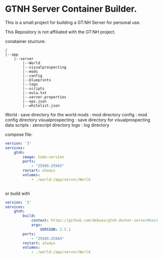 # GTNH Server Container Builder.

This is a small project for building a GT:NH Server for personal use.

This Repository is not affiliated with the GT:NH project.


conatainer stucture:
```
/
|--app
    |--server
        |--World
        |--visualprospecting
        |--mods
        |--config
        |--blueprints
        |--logs
        |--scripts
        |--eula.txt
        |--server.properties
        |--ops.json
        |--whitelist.json

```

World : save directory for the world
mods : mod directory
config : mod config directory
visualprospecting : save directory for visualprospecting data
scripts : zenscript directory
logs : log directory

compose file:

```yaml
version: '3'
services:
    gtnh:
        image: todo:version
        ports:
            - "25565:25565"
        restart: always
        volumes:
            - ./world:/app/server/World
        
```

or build with 

```yaml
version: '3'
services:
    gtnh:
        build:
            context: https://github.com/debuas/gtnh-docker-server#main
            args:
                VERSION: 2.5.1 
        ports: 
            - "25565:25565"
        restart: always
        volumes:
            - ./world:/app/server/World
        
```
